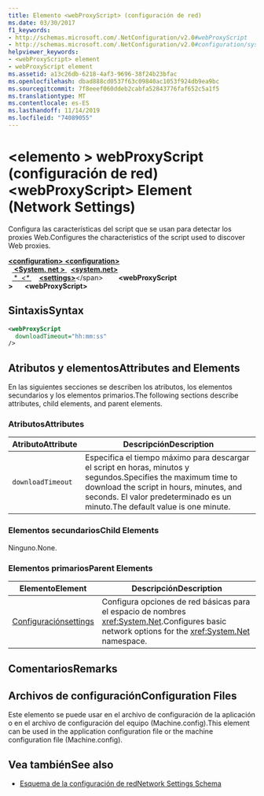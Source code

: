 ```yaml
---
title: Elemento <webProxyScript> (configuración de red)
ms.date: 03/30/2017
f1_keywords:
- http://schemas.microsoft.com/.NetConfiguration/v2.0#webProxyScript
- http://schemas.microsoft.com/.NetConfiguration/v2.0#configuration/system.net/settings/webProxyScript
helpviewer_keywords:
- <webProxyScript> element
- webProxyScript element
ms.assetid: a13c26db-6218-4af3-9696-38f24b23bfac
ms.openlocfilehash: dbad888cd0537f63c09840ac1053f924db9ea9bc
ms.sourcegitcommit: 7f8eeef060ddeb2cabfa52843776faf652c5a1f5
ms.translationtype: MT
ms.contentlocale: es-ES
ms.lasthandoff: 11/14/2019
ms.locfileid: "74089055"
---
```

# <a name="webproxyscript-element-network-settings"></a><span data-ttu-id="c0a8d-102">\<elemento > webProxyScript (configuración de red)</span><span class="sxs-lookup"><span data-stu-id="c0a8d-102">\<webProxyScript> Element (Network Settings)</span></span>
<span data-ttu-id="c0a8d-103">Configura las características del script que se usan para detectar los proxies Web.</span><span class="sxs-lookup"><span data-stu-id="c0a8d-103">Configures the characteristics of the script used to discover Web proxies.</span></span>  

<span data-ttu-id="c0a8d-104">[ **\<configuration>** ](../configuration-element.md)</span><span class="sxs-lookup"><span data-stu-id="c0a8d-104">[**\<configuration>**](../configuration-element.md)</span></span>\
<span data-ttu-id="c0a8d-105">&nbsp;&nbsp;[ **\<System. net >** ](system-net-element-network-settings.md)</span><span class="sxs-lookup"><span data-stu-id="c0a8d-105">&nbsp;&nbsp;[**\<system.net>**](system-net-element-network-settings.md)</span></span>\
<span data-ttu-id="c0a8d-106">&nbsp;&nbsp;[ \**&nbsp;&nbsp;\<\** ](settings-element-network-settings.md)</span><span class="sxs-lookup"><span data-stu-id="c0a8d-106">&nbsp;&nbsp;&nbsp;&nbsp;[**\<settings>**](settings-element-network-settings.md)\</span></span>
<span data-ttu-id="c0a8d-107">&nbsp;&nbsp;&nbsp;&nbsp;&nbsp;&nbsp; **\<webProxyScript >**</span><span class="sxs-lookup"><span data-stu-id="c0a8d-107">&nbsp;&nbsp;&nbsp;&nbsp;&nbsp;&nbsp;**\<webProxyScript>**</span></span>

## <a name="syntax"></a><span data-ttu-id="c0a8d-108">Sintaxis</span><span class="sxs-lookup"><span data-stu-id="c0a8d-108">Syntax</span></span>  
  
```xml  
<webProxyScript  
  downloadTimeout="hh:mm:ss"  
/>  
```  
  
## <a name="attributes-and-elements"></a><span data-ttu-id="c0a8d-109">Atributos y elementos</span><span class="sxs-lookup"><span data-stu-id="c0a8d-109">Attributes and Elements</span></span>  
 <span data-ttu-id="c0a8d-110">En las siguientes secciones se describen los atributos, los elementos secundarios y los elementos primarios.</span><span class="sxs-lookup"><span data-stu-id="c0a8d-110">The following sections describe attributes, child elements, and parent elements.</span></span>  
  
### <a name="attributes"></a><span data-ttu-id="c0a8d-111">Atributos</span><span class="sxs-lookup"><span data-stu-id="c0a8d-111">Attributes</span></span>  
  
|<span data-ttu-id="c0a8d-112">Atributo</span><span class="sxs-lookup"><span data-stu-id="c0a8d-112">Attribute</span></span>|<span data-ttu-id="c0a8d-113">Descripción</span><span class="sxs-lookup"><span data-stu-id="c0a8d-113">Description</span></span>|  
|---------------|-----------------|  
|`downloadTimeout`|<span data-ttu-id="c0a8d-114">Especifica el tiempo máximo para descargar el script en horas, minutos y segundos.</span><span class="sxs-lookup"><span data-stu-id="c0a8d-114">Specifies the maximum time to download the script in hours, minutes, and seconds.</span></span> <span data-ttu-id="c0a8d-115">El valor predeterminado es un minuto.</span><span class="sxs-lookup"><span data-stu-id="c0a8d-115">The default value is one minute.</span></span>|  
  
### <a name="child-elements"></a><span data-ttu-id="c0a8d-116">Elementos secundarios</span><span class="sxs-lookup"><span data-stu-id="c0a8d-116">Child Elements</span></span>  
 <span data-ttu-id="c0a8d-117">Ninguno.</span><span class="sxs-lookup"><span data-stu-id="c0a8d-117">None.</span></span>  
  
### <a name="parent-elements"></a><span data-ttu-id="c0a8d-118">Elementos primarios</span><span class="sxs-lookup"><span data-stu-id="c0a8d-118">Parent Elements</span></span>  
  
|<span data-ttu-id="c0a8d-119">Elemento</span><span class="sxs-lookup"><span data-stu-id="c0a8d-119">Element</span></span>|<span data-ttu-id="c0a8d-120">Descripción</span><span class="sxs-lookup"><span data-stu-id="c0a8d-120">Description</span></span>|  
|-------------|-----------------|  
|[<span data-ttu-id="c0a8d-121">Configuración</span><span class="sxs-lookup"><span data-stu-id="c0a8d-121">settings</span></span>](settings-element-network-settings.md)|<span data-ttu-id="c0a8d-122">Configura opciones de red básicas para el espacio de nombres <xref:System.Net>.</span><span class="sxs-lookup"><span data-stu-id="c0a8d-122">Configures basic network options for the <xref:System.Net> namespace.</span></span>|  
  
## <a name="remarks"></a><span data-ttu-id="c0a8d-123">Comentarios</span><span class="sxs-lookup"><span data-stu-id="c0a8d-123">Remarks</span></span>  
  
## <a name="configuration-files"></a><span data-ttu-id="c0a8d-124">Archivos de configuración</span><span class="sxs-lookup"><span data-stu-id="c0a8d-124">Configuration Files</span></span>  
 <span data-ttu-id="c0a8d-125">Este elemento se puede usar en el archivo de configuración de la aplicación o en el archivo de configuración del equipo (Machine.config).</span><span class="sxs-lookup"><span data-stu-id="c0a8d-125">This element can be used in the application configuration file or the machine configuration file (Machine.config).</span></span>  
  
## <a name="see-also"></a><span data-ttu-id="c0a8d-126">Vea también</span><span class="sxs-lookup"><span data-stu-id="c0a8d-126">See also</span></span>

- [<span data-ttu-id="c0a8d-127">Esquema de la configuración de red</span><span class="sxs-lookup"><span data-stu-id="c0a8d-127">Network Settings Schema</span></span>](index.md)

